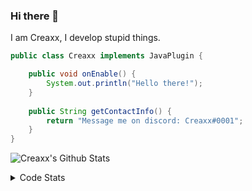 ### Hi there 👋

I am Creaxx, I develop stupid things. 

```java
public class Creaxx implements JavaPlugin {

    public void onEnable() {
        System.out.println("Hello there!");
    }
    
    public String getContactInfo() {
        return "Message me on discord: Creaxx#0001";
    }
}
```

![Creaxx's Github Stats](https://github-readme-stats.vercel.app/api?username=CreaxxOG&show_icons=true&theme=dark&count_private=true)

<details>
  <summary>Code Stats</summary>

<!--START_SECTION:waka-->
![Code Time](http://img.shields.io/badge/Code%20Time-1%2C070%20hrs%2023%20mins-blue)

![Lines of code](https://img.shields.io/badge/From%20Hello%20World%20I%27ve%20Written-166%20lines%20of%20code-blue)

**🐱 My GitHub Data** 

> 🏆 61 Contributions in the Year 2023
 > 
> 📦 66.1 kB Used in GitHub's Storage 
 > 
> 🚫 Not Opted to Hire
 > 
> 📜 4 Public Repositories 
 > 
> 🔑 2 Private Repositories  
 > 
**I'm an Early 🐤** 

```text
🌞 Morning    41 commits     █░░░░░░░░░░░░░░░░░░░░░░░░   5.38% 
🌆 Daytime    408 commits    █████████████░░░░░░░░░░░░   53.54% 
🌃 Evening    294 commits    █████████░░░░░░░░░░░░░░░░   38.58% 
🌙 Night      19 commits     ░░░░░░░░░░░░░░░░░░░░░░░░░   2.49%

```
📅 **I'm Most Productive on Saturday** 

```text
Monday       72 commits     ██░░░░░░░░░░░░░░░░░░░░░░░   9.45% 
Tuesday      107 commits    ███░░░░░░░░░░░░░░░░░░░░░░   14.04% 
Wednesday    97 commits     ███░░░░░░░░░░░░░░░░░░░░░░   12.73% 
Thursday     87 commits     ██░░░░░░░░░░░░░░░░░░░░░░░   11.42% 
Friday       95 commits     ███░░░░░░░░░░░░░░░░░░░░░░   12.47% 
Saturday     200 commits    ██████░░░░░░░░░░░░░░░░░░░   26.25% 
Sunday       104 commits    ███░░░░░░░░░░░░░░░░░░░░░░   13.65%

```


📊 **This Week I Spent My Time On** 

```text
💬 Programming Languages: 
Java                     23 hrs 19 mins      ██████████████████████░░░   88.54% 
Kotlin                   59 mins             █░░░░░░░░░░░░░░░░░░░░░░░░   3.75% 
YAML                     53 mins             ░░░░░░░░░░░░░░░░░░░░░░░░░   3.37% 
XML                      38 mins             ░░░░░░░░░░░░░░░░░░░░░░░░░   2.42% 
GitIgnore file           19 mins             ░░░░░░░░░░░░░░░░░░░░░░░░░   1.26%

🔥 Editors: 
IntelliJ                 26 hrs 21 mins      █████████████████████████   100.0%

```

**I Mostly Code in Java** 

```text
Java                     13 repos            ████████████████░░░░░░░░░   65.0% 
Kotlin                   6 repos             ███████░░░░░░░░░░░░░░░░░░   30.0% 
EJS                      1 repo              █░░░░░░░░░░░░░░░░░░░░░░░░   5.0%

```



 Last Updated on 04/01/2023 12:38:42 UTC
<!--END_SECTION:waka-->
</details>
